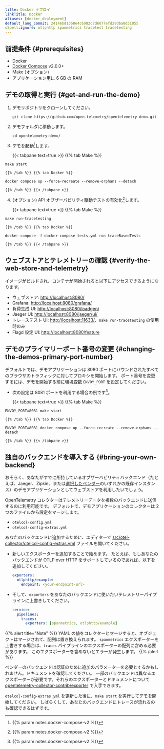 ```yaml
---
title: Docker デプロイ
linkTitle: Docker
aliases: [docker_deployment]
default_lang_commit: 24146bd1368e4c6082c7d6077efd29dba0d51055
cSpell:ignore: otlphttp spanmetrics tracetest tracetesting
---
```


<!-- markdownlint-disable code-block-style ol-prefix -->

## 前提条件 {#prerequisites}

- Docker
- [Docker Compose](https://docs.docker.com/compose/install/)
  v2.0.0+
- Make (オプション)
- アプリケーション用に 6 GB の RAM

## デモの取得と実行 {#get-and-run-the-demo}

1. デモリポジトリをクローンしてください。

   ```shell
   git clone https://github.com/open-telemetry/opentelemetry-demo.git
   ```

2. デモフォルダに移動します。

   ```shell
   cd opentelemetry-demo/
   ```

3. デモを起動[^1]します。

   {{< tabpane text=true >}} {{% tab Make %}}

```shell
make start
```

    {{% /tab %}} {{% tab Docker %}}

```shell
docker compose up --force-recreate --remove-orphans --detach
```

    {{% /tab %}} {{< /tabpane >}}

4. (オプション) API オブザーバビリティ駆動テストの有効化[^1]します。

   {{< tabpane text=true >}} {{% tab Make %}}

```shell
make run-tracetesting
```

    {{% /tab %}} {{% tab Docker %}}

```shell
docker compose -f docker-compose-tests.yml run traceBasedTests
```

    {{% /tab %}} {{< /tabpane >}}

## ウェブストアとテレメトリーの確認 {#verify-the-web-store-and-telemetry}

イメージがビルドされ、コンテナが開始されると以下にアクセスできるようになります。

- ウェブストア: <http://localhost:8080/>
- Grafana: <http://localhost:8080/grafana/>
- 負荷生成 UI: <http://localhost:8080/loadgen/>
- Jaeger UI: <http://localhost:8080/jaeger/ui/>
- トレーステスト UI: <http://localhost:11633/>、`make run-tracetesting` の使用時のみ
- Flagd 設定 UI: <http://localhost:8080/feature>

## デモのプライマリーポート番号の変更 {#changing-the-demos-primary-port-number}

デフォルトでは、デモアプリケーションは 8080 ポートにバウンドされたすべてのブラウザのトラフィックに対してプロキシを開始します。
ポート番号を変更するには、デモを開始する前に環境変数 `ENVOY_PORT` を設定してください。

- 次の設定は 8081 ポートを利用する場合の例です[^1]。

  {{< tabpane text=true >}} {{% tab Make %}}

```shell
ENVOY_PORT=8081 make start
```

    {{% /tab %}} {{% tab Docker %}}

```shell
ENVOY_PORT=8081 docker compose up --force-recreate --remove-orphans --detach
```

    {{% /tab %}} {{< /tabpane >}}

## 独自のバックエンドを導入する {#bring-your-own-backend}

おそらく、あなたがすでに所持しているオブザーバビリティバックエンド（たとえば、Jaeger、Zipkin、または[選択したベンダー](/ecosystem/vendors/)のいずれかの既存インスタンス）のデモアプリケーションとしてウェブストアを利用したいでしょう。

OpenTelemetry コレクターはテレメトリーデータを複数のバックエンドに送信するのに利用可能です。
デフォルトで、デモアプリケーションのコレクターは 2 つのファイルから設定をマージします。

- `otelcol-config.yml`
- `otelcol-config-extras.yml`

あなたのバックエンドに追加するために、エディターで [src/otel-collector/otelcol-config-extras.yml](https://github.com/open-telemetry/opentelemetry-demo/blob/main/src/otel-collector/otelcol-config-extras.yml) ファイルを開いてください。

- 新しいエクスポーターを追加することで始めます。 たとえば、もしあなたのバックエンドが OTLP over HTTP をサポートしているのであれば、以下を追加してください。

  ```yaml
  exporters:
    otlphttp/example:
      endpoint: <your-endpoint-url>
  ```

- そして、`exporters` をあなたのバックエンドに使いたいテレメトリーパイプラインに上書きしてください。

  ```yaml
  service:
    pipelines:
      traces:
        exporters: [spanmetrics, otlphttp/example]
  ```

{{% alert title="Note" %}}
YAML の値をコレクターとマージすると、オブジェクトはマージされて、配列は置き換えられます。
`spanmetrics` エクスポーターを上書きする場合は、`traces` パイプラインのエクスポーターの配列に含める必要があります。
このエクスポーターを含めないとエラーが発生します。
{{% /alert %}}

ベンダーのバックエンドは認証のために追加のパラメーターを必要とするかもしれません。ドキュメントを確認してください。
一部のバックエンドは異なるエクスポーターが必要です。それらのエクスポーターとドキュメントについて[opentelemetry-collector-contrib/exporter](https://github.com/open-telemetry/opentelemetry-collector-contrib/tree/main/exporter) で入手できます。

`otelcol-config-extras.yml` を更新した後に、`make start` を実行してデモを開始してください。
しばらくして、あなたのバックエンドにトレースが流れるのも確認できるはずです。

[^1]: {{% param notes.docker-compose-v2 %}}
